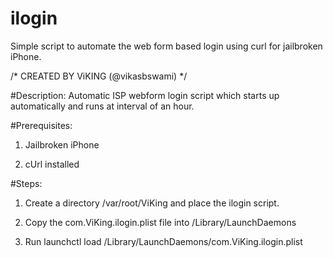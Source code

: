 # ilogin
Simple script to automate the web form based login using curl for jailbroken iPhone.


/* CREATED BY ViKING (@vikasbswami) */


#Description:
Automatic ISP webform login script which starts up automatically and runs at interval of an hour.


#Prerequisites:

1) Jailbroken iPhone

2) cUrl installed


#Steps:

1) Create a directory /var/root/ViKing and place the ilogin script.

2) Copy the com.ViKing.ilogin.plist file into /Library/LaunchDaemons

3) Run launchctl load /Library/LaunchDaemons/com.ViKing.ilogin.plist
